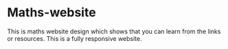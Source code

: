 # Maths-website
This is maths website design which shows that you can learn from the links or resources.
This is a fully responsive website.
